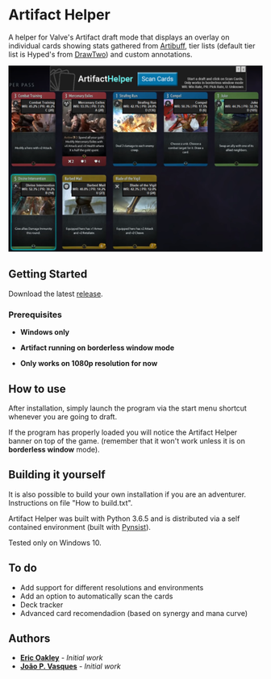 # Artifact Helper

A helper for Valve's Artifact draft mode that displays an overlay on individual cards showing stats gathered from [Artibuff](https://www.artibuff.com/), tier lists (default tier list is Hyped's from [DrawTwo](https://drawtwo.gg/hypeds-limited-tier-list)) and custom annotations.

![Artifact Helper showing card tiers, win rates and pick rates](screenshots/ScreenShot1.png)

## Getting Started

Download the latest [release](https://github.com/eoakley/artifacthelper/releases/latest).

### Prerequisites

* **Windows only**

* **Artifact running on borderless window mode**

* **Only works on 1080p resolution for now**

## How to use
After installation, simply launch the program via the start menu shortcut whenever you are going to draft.

If the program has properly loaded you will notice the Artifact Helper banner on top of the game. (remember that it won't work unless it is on **borderless window** mode).

## Building it yourself

It is also possible to build your own installation if you are an adventurer. Instructions on file "How to build.txt".

Artifact Helper was built with Python 3.6.5 and is distributed via a self contained environment (built with [Pynsist](https://github.com/takluyver/pynsist)).

Tested only on Windows 10.

## To do

* Add support for different resolutions and environments
* Add an option to automatically scan the cards
* Deck tracker
* Advanced card recomendadion (based on synergy and mana curve)

## Authors

* **[Eric Oakley](https://github.com/eoakley)** - *Initial work*
* **[João P. Vasques](https://github.com/miojo)** - *Initial work*
